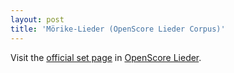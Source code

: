 ```yaml
---
layout: post
title: 'Mörike-Lieder (OpenScore Lieder Corpus)'
---
```


Visit the [official set page] in [OpenScore Lieder].

[official set page]: https://musescore.com/openscore-lieder-corpus/sets/5032881
[OpenScore Lieder]: https://musescore.com/openscore-lieder-corpus

